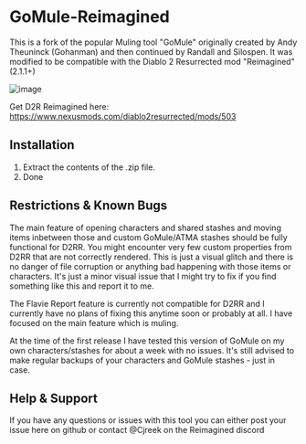 # GoMule-Reimagined

This is a fork of the popular Muling tool "GoMule" originally created by Andy Theuninck (Gohanman) and then continued by Randall and Silospen.
It was modified to be compatible with the Diablo 2 Resurrected mod "Reimagined" (2.1.1+)

![image](https://github.com/user-attachments/assets/3c53b5dd-4b99-45ba-9187-572866ed9963)

Get D2R Reimagined here: https://www.nexusmods.com/diablo2resurrected/mods/503

## Installation

1) Extract the contents of the .zip file.
2) Done

## Restrictions & Known Bugs

The main feature of opening characters and shared stashes and moving items inbetween those and custom GoMule/ATMA stashes should be fully functional for D2RR.
You might encounter very few custom properties from D2RR that are not correctly rendered. This is just a visual glitch and there is no danger of file corruption or anything bad happening with those items or characters.
It's just a minor visual issue that I might try to fix if you find something like this and report it to me.

The Flavie Report feature is currently not compatible for D2RR and I currently have no plans of fixing this anytime soon or probably at all.
I have focused on the main feature which is muling.

At the time of the first release I have tested this version of GoMule on my own characters/stashes for about a week with no issues.
It's still advised to make regular backups of your characters and GoMule stashes - just in case.

## Help & Support

If you have any questions or issues with this tool you can either post your issue here on github or contact @Cjreek on the Reimagined discord
